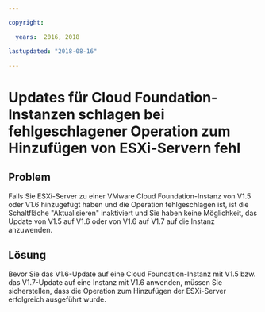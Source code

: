 ```yaml
---

copyright:

  years:  2016, 2018

lastupdated: "2018-08-16"

---
```


# Updates für Cloud Foundation-Instanzen schlagen bei fehlgeschlagener Operation zum Hinzufügen von ESXi-Servern fehl

## Problem

Falls Sie ESXi-Server zu einer VMware Cloud Foundation-Instanz von V1.5 oder V1.6 hinzugefügt haben und die Operation fehlgeschlagen ist, ist die Schaltfläche "Aktualisieren" inaktiviert und Sie haben keine Möglichkeit, das Update von V1.5 auf V1.6 oder von V1.6 auf V1.7 auf die Instanz anzuwenden.

## Lösung

Bevor Sie das V1.6-Update auf eine Cloud Foundation-Instanz mit V1.5 bzw. das V1.7-Update auf eine Instanz mit V1.6 anwenden, müssen Sie sicherstellen, dass die Operation
zum Hinzufügen der ESXi-Server erfolgreich ausgeführt wurde.
